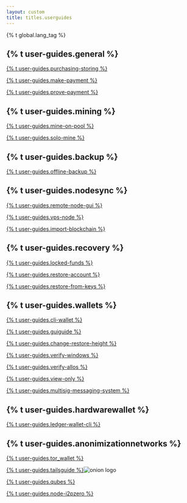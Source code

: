 ```yaml
---
layout: custom
title: titles.userguides
---
```

{% t global.lang_tag %}
<div class="guides">
    <section class="container">
        <div class="row">
            <div class="left half no-pad-sm col-lg-6 col-md-6 col-sm-12 col-xs-12">
                <div class="info-block">
                    <div class="row">
                        <div class="col">
                            <h2>{% t user-guides.general %}</h2>
                            <p><a href="{{site.baseurl}}/resources/user-guides/securely_purchase.html">{% t user-guides.purchasing-storing %}</a></p>
                            <p><a href="{{site.baseurl}}/resources/user-guides/make-payment.html">{% t user-guides.make-payment %}</a></p>
                            <p><a href="{{site.baseurl}}/resources/user-guides/prove-payment.html">{% t user-guides.prove-payment %}</a></p>
                        </div>
                    </div>
                </div>
            </div>
            <div class="right half col-lg-6 col-md-6 col-sm-12 col-xs-12">
                <div class="info-block">
                    <div class="row">
                        <div class="col">
                            <h2>{% t user-guides.mining %}</h2>
                            <p><a href="{{site.baseurl}}/resources/user-guides/mine-to-pool.html">{% t user-guides.mine-on-pool %}</a></p>
                            <p><a href="{{site.baseurl}}/resources/user-guides/solo_mine_GUI.html">{% t user-guides.solo-mine %}</a></p>
                        </div>
                    </div>
                </div>
            </div>
        </div>
    </section>
    <section class="container">
        <div class="row">
            <div class="left half no-pad-sm col-lg-6 col-md-6 col-sm-12 col-xs-12">
                <div class="info-block">
                    <div class="row">
                        <div class="col">
                            <h2>{% t user-guides.backup %}</h2>
                            <p><a href="{{site.baseurl}}/resources/user-guides/Offline_Backup.html">{% t user-guides.offline-backup %}</a></p>
                        </div>
                    </div>
                </div>
            </div>
            <div class="right half col-lg-6 col-md-6 col-sm-12 col-xs-12">
                <div class="info-block">
                    <div class="row">
                        <div class="col">
                            <h2>{% t user-guides.nodesync %}</h2>
                            <p><a href="{{site.baseurl}}/resources/user-guides/remote_node_gui.html">{% t user-guides.remote-node-gui %}</a></p>
                            <p><a href="{{site.baseurl}}/resources/user-guides/vps_run_node.html">{% t user-guides.vps-node %}</a></p>
                            <p><a href="{{site.baseurl}}/resources/user-guides/importing_blockchain.html">{% t user-guides.import-blockchain %}</a></p>
                        </div>
                    </div>
                </div>
            </div>
        </div>
    </section>    
    <section class="container">
        <div class="row">
            <div class="left half no-pad-sm col-lg-6 col-md-6 col-sm-12 col-xs-12">
                <div class="info-block">
                    <div class="row">
                        <div class="col">
                            <h2>{% t user-guides.recovery %}</h2>
                            <p><a href="{{site.baseurl}}/resources/user-guides/howto_fix_stuck_funds.html">{% t user-guides.locked-funds %}</a></p>
                            <p><a href="{{site.baseurl}}/resources/user-guides/restore_account.html">{% t user-guides.restore-account %}</a></p>
                            <p><a href="{{site.baseurl}}/resources/user-guides/restore_from_keys.html">{% t user-guides.restore-from-keys %}</a></p>
                        </div>
                    </div>
                </div>
            </div>
            <div class="right half col-lg-6 col-md-6 col-sm-12 col-xs-12">
                <div class="info-block">
                    <div class="row">
                        <div class="col">
                            <h2>{% t user-guides.wallets %}</h2>
                            <p><a href="{{site.baseurl}}/resources/user-guides/monero-wallet-cli.html">{% t user-guides.cli-wallet %}</a></p>
                            <p><a href="https://github.com/monero-ecosystem/monero-GUI-guide/blob/master/monero-GUI-guide.md">{% t user-guides.guiguide %}</a></p>
                            <p><a href="{{site.baseurl}}/resources/user-guides/change-restore-height.html">{% t user-guides.change-restore-height %}</a></p>
                            <p><a href="{{site.baseurl}}/resources/user-guides/verification-windows-beginner.html">{% t user-guides.verify-windows %}</a></p>
                            <p><a href="{{site.baseurl}}/resources/user-guides/verification-allos-advanced.html">{% t user-guides.verify-allos %}</a></p>
                            <p><a href="{{site.baseurl}}/resources/user-guides/view_only.html">{% t user-guides.view-only %}</a></p>
                            <p><a href="{{site.baseurl}}/resources/user-guides/multisig-messaging-system.html">{% t user-guides.multisig-messaging-system %}</a></p>
                        </div>
                    </div>
                </div>
            </div>
        </div>
    </section>
    <section class="container">
        <div class="row">
            <div class="left half no-pad-sm col-lg-6 col-md-6 col-sm-12 col-xs-12">
                <div class="info-block">
                    <div class="row">
                        <div class="col">
                            <h2>{% t user-guides.hardwarewallet %}</h2>
                            <p><a href="{{site.baseurl}}/resources/user-guides/ledger-wallet-cli.html">{% t user-guides.ledger-wallet-cli %}</a></p>
                        </div>
                    </div>
                </div>
            </div>
            <div class="right half col-lg-6 col-md-6 col-sm-12 col-xs-12">
                <div class="info-block">
                    <div class="row">
                        <div class="col">
                            <h2>{% t user-guides.anonimizationnetworks %}</h2>
                            <p><a href="{{site.baseurl}}/resources/user-guides/tor_wallet.html">{% t user-guides.tor_wallet %}</a></p>
                            <p><a href="http://xmrguide42y34onq.onion/tails">{% t user-guides.tailsguide %}</a><img class="onion-mid" src="/img/onion-tor.svg" title="Onion link" alt="onion logo"></p>
                            <p><a href="{{site.baseurl}}/resources/user-guides/cli_wallet_daemon_isolation_qubes_whonix.html">{% t user-guides.qubes %}</a></p>
                            <p><a href="{{site.baseurl}}/resources/user-guides/node-i2p-zero.html">{% t user-guides.node-i2pzero %}</a></p>
                        </div>
                    </div>
                </div>
            </div>
        </div>
    </section>
</div>



